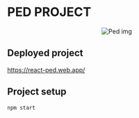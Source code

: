 
# PED PROJECT
<p align="center">
 <img src="https://i.ibb.co/vq5xky6/Screenshot-2020-11-22-at-21-11-23.png" align="center" alt="Ped img" />
</p>

## Deployed project

https://react-ped.web.app/

## Project setup

```
npm start

```

